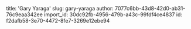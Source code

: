 title: 'Gary Yaraga'
slug: gary-yaraga
author: 7077c6bb-43d8-42d0-ab31-76c9eaa342ee
import_id: 30dc92fb-4956-479b-a43c-99fdf4ce4837
id: f2dafb58-3e70-4472-8fe7-3269e12ebe94
